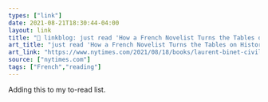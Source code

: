 ```yaml
---
types: ["link"]
date: 2021-08-21T18:30:44-04:00
layout: link
title: "🔗 linkblog: just read 'How a French Novelist Turns the Tables on History - The New York Times'"
art_title: "just read 'How a French Novelist Turns the Tables on History - The New York Times"
art_link: "https://www.nytimes.com/2021/08/18/books/laurent-binet-civilizations.html"
source: ["nytimes.com"]
tags: ["French","reading"]
---
```

Adding this to my to-read list.
